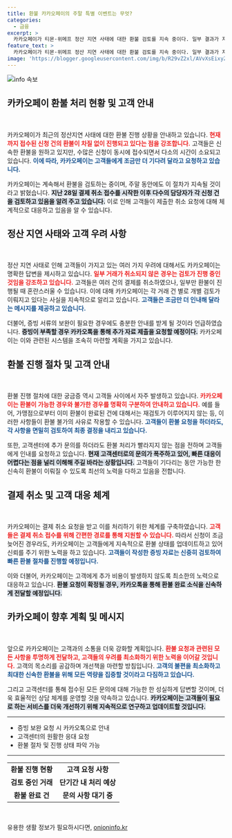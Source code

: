 ```yaml
---
title: 환불 카카오페이의 주말 특별 이벤트는 무엇?
categories:
  - 금융
excerpt: >
  카카오페이가 티몬·위메프 정산 지연 사태에 대한 환불 검토를 지속 중이다. 일부 결과가 지연되고 있으며, 고객 증빙 보완이 필요한 경우에는 추가 안내가 예정되어 있으니 잠시만 기다려 달라는 메시지를 전했다.
feature_text: >
  카카오페이가 티몬·위메프 정산 지연 사태에 대한 환불 검토를 지속 중이다. 일부 결과가 지연되고 있으며, 고객 증빙 보완이 필요한 경우에는 추가 안내가 예정되어 있으니 잠시만 기다려 달라는 메시지를 전했다.
image: 'https://blogger.googleusercontent.com/img/b/R29vZ2xl/AVvXsEixyZcFfHzMRdzZMjFBmAUKJYCLCGyLL1o632UiGVXcaFdKo_bkvkuCioo0uUKlGfBVcT3P84aROyZIXSBEx3Aw5nCQ3pTgDom1WDC4m8eifvWiAmWEEVb4x6G_l8C0QH225ldMjyaFvpxGEBGNO37VmDTDMHGhJPq73UglMfDca1-0aw/s1600/blogspot.png'
---
```


<p><img src="https://blogger.googleusercontent.com/img/b/R29vZ2xl/AVvXsEixyZcFfHzMRdzZMjFBmAUKJYCLCGyLL1o632UiGVXcaFdKo_bkvkuCioo0uUKlGfBVcT3P84aROyZIXSBEx3Aw5nCQ3pTgDom1WDC4m8eifvWiAmWEEVb4x6G_l8C0QH225ldMjyaFvpxGEBGNO37VmDTDMHGhJPq73UglMfDca1-0aw/s1600/blogspot.png" alt="info 속보" /></p>

<h2 data-ke-size="size26">카카오페이 환불 처리 현황 및 고객 안내</h2>

<p data-ke-size="size16">&nbsp;</p>

<p>카카오페이가 최근의 정산지연 사태에 대한 환불 진행 상황을 안내하고 있습니다. <b><span style="color: #ee2323;">현재까지 접수된 신청 건의 환불이 차질 없이 진행되고 있다는 점을 강조합니다.</span></b> 고객들은 신속한 환불을 원하고 있지만, 수많은 신청이 동시에 접수되면서 다소의 시간이 소요되고 있습니다. <b><span style="color: #1a5490;">이에 따라, 카카오페이는 고객들에게 조금만 더 기다려 달라고 요청하고 있습니다.</span></b></p>

<p>카카오페이는 계속해서 환불을 검토하는 중이며, 주말 동안에도 이 절차가 지속될 것이라고 밝혔습니다. <b><span style="background-color: #21538527;">지난 28일 결제 취소 접수를 시작한 이후 다수의 담당자가 각 신청 건을 검토하고 있음을 알려 주고 있습니다.</span></b> 이로 인해 고객들이 제출한 취소 요청에 대해 체계적으로 대응하고 있음을 알 수 있습니다.</p>

<h2 data-ke-size="size26">정산 지연 사태와 고객 우려 사항</h2>

<p data-ke-size="size16">&nbsp;</p>

<p>정산 지연 사태로 인해 고객들이 가지고 있는 여러 가지 우려에 대해서도 카카오페이는 명확한 답변을 제시하고 있습니다. <b><span style="color: #ee2323;">일부 거래가 취소되지 않은 경우는 검토가 진행 중인 것임을 강조하고 있습니다.</span></b> 고객들은 여러 건의 결제를 취소하였으나, 일부만 환불이 진행될 때 혼란스러울 수 있습니다. 이에 대해 카카오페이는 각 거래 건 별로 개별 검토가 이뤄지고 있다는 사실을 지속적으로 알리고 있습니다. <b><span style="color: #1a5490;">고객들은 조금만 더 인내해 달라는 메시지를 제공하고 있습니다.</span></b></p>

<p>더불어, 증빙 서류의 보완이 필요한 경우에도 충분한 안내를 받게 될 것이라 언급하였습니다. <b><span style="background-color: #21538527;">증빙이 부족할 경우 카카오톡을 통해 추가 자료 제출을 요청할 예정이다.</span></b> 카카오페이는 이와 관련된 시스템을 조속히 마련할 계획을 가지고 있습니다.</p>

<h2 data-ke-size="size26">환불 진행 절차 및 고객 안내</h2>

<p data-ke-size="size16">&nbsp;</p>

<p>환불 진행 절차에 대한 궁금증 역시 고객들 사이에서 자주 발생하고 있습니다. <b><span style="color: #ee2323;">카카오페이는 환불이 가능한 경우와 불가한 경우를 명확히 구분하여 안내하고 있습니다.</span></b> 예를 들어, 가맹점으로부터 이미 환불이 완료된 건에 대해서는 재검토가 이루어지지 않는 등, 이러한 사항들이 환불 불가의 사유로 작용할 수 있습니다. <b><span style="color: #1a5490;">고객들이 환불 요청을 하더라도, 각 사항을 면밀히 검토하여 최종 결정을 내리고 있습니다.</span></b></p>

<p>또한, 고객센터에 추가 문의를 하더라도 환불 처리가 빨라지지 않는 점을 전하며 고객들에게 인내를 요청하고 있습니다. <b><span style="background-color: #21538527;">현재 고객센터로의 문의가 폭주하고 있어, 빠른 대응이 어렵다는 점을 널리 이해해 주길 바라는 상황입니다.</span></b> 고객들이 기다리는 동안 가능한 한 신속히 환불이 이뤄질 수 있도록 최선의 노력을 다하고 있음을 전합니다.</p>

<h2 data-ke-size="size26">결제 취소 및 고객 대응 체계</h2>

<p data-ke-size="size16">&nbsp;</p>

<p>카카오페이는 결제 취소 요청을 받고 이를 처리하기 위한 체계를 구축하였습니다. <b><span style="color: #ee2323;">고객들은 결제 취소 접수를 위해 간편한 경로를 통해 지원할 수 있습니다.</span></b> 따라서 신청이 조금 늦어진 경우라도, 카카오페이는 고객들에게 지속적으로 환불 상태를 업데이트하고 있어 신뢰를 주기 위한 노력을 하고 있습니다. <b><span style="color: #1a5490;">고객들이 작성한 증빙 자료는 신중히 검토하여 빠른 환불 절차를 진행할 예정입니다.</span></b></p>

<p>이와 더불어, 카카오페이는 고객에게 추가 비용이 발생하지 않도록 최소한의 노력으로 대응하고 있습니다. <b><span style="background-color: #21538527;">환불 요청이 확정될 경우, 카카오톡을 통해 환불 완료 소식을 신속하게 전달할 예정입니다.</span></b></p>

<h2 data-ke-size="size26">카카오페이 향후 계획 및 메시지</h2>

<p data-ke-size="size16">&nbsp;</p>

<p>앞으로 카카오페이는 고객과의 소통을 더욱 강화할 계획입니다. <b><span style="color: #ee2323;">환불 요청과 관련된 모든 사항을 투명하게 전달하고, 고객들의 우려를 최소화하기 위한 노력을 이어갈 것입니다.</span></b> 고객의 목소리를 공감하며 개선책을 마련할 방침입니다. <b><span style="color: #1a5490;">고객의 불편을 최소화하고 최대한 신속한 환불을 위해 모든 역량을 집중할 것이라고 다짐하고 있습니다.</span></b></p>

<p>그리고 고객센터를 통해 접수된 모든 문의에 대해 가능한 한 성실하게 답변할 것이며, 더욱 효율적인 상담 체계를 운영할 것을 약속하고 있습니다. <b><span style="background-color: #21538527;">카카오페이는 고객들이 필요로 하는 서비스를 더욱 개선하기 위해 지속적으로 연구하고 업데이트할 것입니다.</span></b></p>

<hr>

<ul>
<li>증빙 보완 요청 시 카카오톡으로 안내</li>
<li>고객센터의 원활한 응대 요청</li>
<li>환불 절차 및 진행 상태 파악 가능</li>
</ul>

<hr>

<table style="text-align: center;">
<tr>
<td style="text-align: center; height: 17px;"><b>환불 진행 현황</b></td>
<td style="text-align: center; height: 17px;"><b>고객 요청 사항</b></td>
</tr>
<tr>
<td style="text-align: center; height: 17px;"><b>검토 중인 거래</b></td>
<td style="text-align: center; height: 17px;"><b>단기간 내 처리 예상</b></td>
</tr>
<tr>
<td style="text-align: center; height: 17px;"><b>환불 완료 건</b></td>
<td style="text-align: center; height: 17px;"><b>문의 사항 대기 중</b></td>
</tr>
</table>

<p data-ke-size="size16">&nbsp;</p>
유용한 생활 정보가 필요하시다면, <a href="https://onioninfo.kr" rel="dofollow">onioninfo.kr</a>


